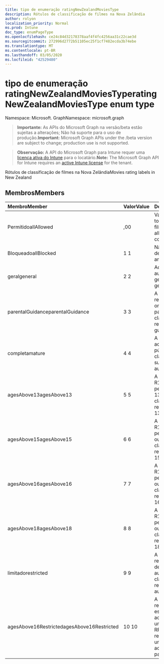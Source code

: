 ```yaml
---
title: tipo de enumeração ratingNewZealandMoviesType
description: Rótulos de classificação de filmes na Nova Zelândia
author: rolyon
localization_priority: Normal
ms.prod: Intune
doc_type: enumPageType
ms.openlocfilehash: ce24c84d32178378aaf4f4fc4256aa31c22cae3d
ms.sourcegitcommit: 272996d2772b51105ec25f1cf7482ecda3b74ebe
ms.translationtype: MT
ms.contentlocale: pt-BR
ms.lasthandoff: 03/05/2020
ms.locfileid: "42529480"
---
```

# <a name="ratingnewzealandmoviestype-enum-type"></a><span data-ttu-id="24d2a-103">tipo de enumeração ratingNewZealandMoviesType</span><span class="sxs-lookup"><span data-stu-id="24d2a-103">ratingNewZealandMoviesType enum type</span></span>

<span data-ttu-id="24d2a-104">Namespace: Microsoft. Graph</span><span class="sxs-lookup"><span data-stu-id="24d2a-104">Namespace: microsoft.graph</span></span>

> <span data-ttu-id="24d2a-105">**Importante:** As APIs do Microsoft Graph na versão/beta estão sujeitas a alterações; Não há suporte para o uso de produção.</span><span class="sxs-lookup"><span data-stu-id="24d2a-105">**Important:** Microsoft Graph APIs under the /beta version are subject to change; production use is not supported.</span></span>

> <span data-ttu-id="24d2a-106">**Observação:** A API do Microsoft Graph para Intune requer uma [licença ativa do Intune](https://go.microsoft.com/fwlink/?linkid=839381) para o locatário.</span><span class="sxs-lookup"><span data-stu-id="24d2a-106">**Note:** The Microsoft Graph API for Intune requires an [active Intune license](https://go.microsoft.com/fwlink/?linkid=839381) for the tenant.</span></span>

<span data-ttu-id="24d2a-107">Rótulos de classificação de filmes na Nova Zelândia</span><span class="sxs-lookup"><span data-stu-id="24d2a-107">Movies rating labels in New Zealand</span></span>

## <a name="members"></a><span data-ttu-id="24d2a-108">Membros</span><span class="sxs-lookup"><span data-stu-id="24d2a-108">Members</span></span>
|<span data-ttu-id="24d2a-109">Membro</span><span class="sxs-lookup"><span data-stu-id="24d2a-109">Member</span></span>|<span data-ttu-id="24d2a-110">Valor</span><span class="sxs-lookup"><span data-stu-id="24d2a-110">Value</span></span>|<span data-ttu-id="24d2a-111">Descrição</span><span class="sxs-lookup"><span data-stu-id="24d2a-111">Description</span></span>|
|:---|:---|:---|
|<span data-ttu-id="24d2a-112">Permitido</span><span class="sxs-lookup"><span data-stu-id="24d2a-112">allAllowed</span></span>|<span data-ttu-id="24d2a-113">,0</span><span class="sxs-lookup"><span data-stu-id="24d2a-113">0</span></span>|<span data-ttu-id="24d2a-114">Valor padrão, permitir todo o conteúdo de filmes</span><span class="sxs-lookup"><span data-stu-id="24d2a-114">Default value, allow all movies content</span></span>|
|<span data-ttu-id="24d2a-115">Bloqueado</span><span class="sxs-lookup"><span data-stu-id="24d2a-115">allBlocked</span></span>|<span data-ttu-id="24d2a-116">1 </span><span class="sxs-lookup"><span data-stu-id="24d2a-116">1</span></span>|<span data-ttu-id="24d2a-117">Não permitir conteúdo de filmes</span><span class="sxs-lookup"><span data-stu-id="24d2a-117">Do not allow any movies content</span></span>|
|<span data-ttu-id="24d2a-118">geral</span><span class="sxs-lookup"><span data-stu-id="24d2a-118">general</span></span>|<span data-ttu-id="24d2a-119">2 </span><span class="sxs-lookup"><span data-stu-id="24d2a-119">2</span></span>|<span data-ttu-id="24d2a-120">Adequado para audiência geral</span><span class="sxs-lookup"><span data-stu-id="24d2a-120">Suitable for general audience</span></span>|
|<span data-ttu-id="24d2a-121">parentalGuidance</span><span class="sxs-lookup"><span data-stu-id="24d2a-121">parentalGuidance</span></span>|<span data-ttu-id="24d2a-122">3 </span><span class="sxs-lookup"><span data-stu-id="24d2a-122">3</span></span>|<span data-ttu-id="24d2a-123">A classificação PG recomenda orientação dos pais</span><span class="sxs-lookup"><span data-stu-id="24d2a-123">The PG classification recommends parental guidance</span></span>|
|<span data-ttu-id="24d2a-124">completa</span><span class="sxs-lookup"><span data-stu-id="24d2a-124">mature</span></span>|<span data-ttu-id="24d2a-125">4 </span><span class="sxs-lookup"><span data-stu-id="24d2a-125">4</span></span>|<span data-ttu-id="24d2a-126">A classificação M é adequada para o público adulto</span><span class="sxs-lookup"><span data-stu-id="24d2a-126">The M classification is suitable for mature audience</span></span>|
|<span data-ttu-id="24d2a-127">agesAbove13</span><span class="sxs-lookup"><span data-stu-id="24d2a-127">agesAbove13</span></span>|<span data-ttu-id="24d2a-128">5 </span><span class="sxs-lookup"><span data-stu-id="24d2a-128">5</span></span>|<span data-ttu-id="24d2a-129">A classificação do R13 é restrita às pessoas com mais de 13 anos</span><span class="sxs-lookup"><span data-stu-id="24d2a-129">The R13 classification is restricted to persons 13 years and over</span></span>|
|<span data-ttu-id="24d2a-130">agesAbove15</span><span class="sxs-lookup"><span data-stu-id="24d2a-130">agesAbove15</span></span>|<span data-ttu-id="24d2a-131">6 </span><span class="sxs-lookup"><span data-stu-id="24d2a-131">6</span></span>|<span data-ttu-id="24d2a-132">A classificação do R15 é restrita a pessoas de 15 anos ou mais</span><span class="sxs-lookup"><span data-stu-id="24d2a-132">The R15 classification is restricted to persons 15 years and over</span></span>|
|<span data-ttu-id="24d2a-133">agesAbove16</span><span class="sxs-lookup"><span data-stu-id="24d2a-133">agesAbove16</span></span>|<span data-ttu-id="24d2a-134">7 </span><span class="sxs-lookup"><span data-stu-id="24d2a-134">7</span></span>|<span data-ttu-id="24d2a-135">A classificação do R16 é restrita a pessoas com 16 anos ou mais</span><span class="sxs-lookup"><span data-stu-id="24d2a-135">The R16 classification is restricted to persons 16 years and over</span></span>|
|<span data-ttu-id="24d2a-136">agesAbove18</span><span class="sxs-lookup"><span data-stu-id="24d2a-136">agesAbove18</span></span>|<span data-ttu-id="24d2a-137">8 </span><span class="sxs-lookup"><span data-stu-id="24d2a-137">8</span></span>|<span data-ttu-id="24d2a-138">A classificação do R18 é restrita a pessoas de 18 anos ou mais</span><span class="sxs-lookup"><span data-stu-id="24d2a-138">The R18 classification is restricted to persons 18 years and over</span></span>|
|<span data-ttu-id="24d2a-139">limitado</span><span class="sxs-lookup"><span data-stu-id="24d2a-139">restricted</span></span>|<span data-ttu-id="24d2a-140">9 </span><span class="sxs-lookup"><span data-stu-id="24d2a-140">9</span></span>|<span data-ttu-id="24d2a-141">A classificação R é restrita a uma determinada audiência</span><span class="sxs-lookup"><span data-stu-id="24d2a-141">The R classification is restricted to a certain audience</span></span>|
|<span data-ttu-id="24d2a-142">agesAbove16Restricted</span><span class="sxs-lookup"><span data-stu-id="24d2a-142">agesAbove16Restricted</span></span>|<span data-ttu-id="24d2a-143">10 </span><span class="sxs-lookup"><span data-stu-id="24d2a-143">10</span></span>|<span data-ttu-id="24d2a-144">A classificação RP16 requer que os espectadores de 16 acompanhados por um pai ou adulto</span><span class="sxs-lookup"><span data-stu-id="24d2a-144">The RP16 classification requires viewers under 16 accompanied by a parent or an adult</span></span>|



